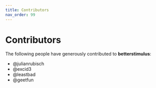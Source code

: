 ```yaml
---
title: Contributors
nav_order: 99
---
```


# Contributors

The following people have generously contributed to **betterstimulus**:

- @julianrubisch
- @excid3
- @leastbad
- @geetfun
